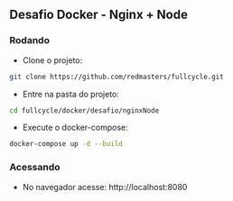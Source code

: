 ## Desafio Docker - Nginx + Node

### Rodando 

- Clone o projeto:
```bash
git clone https://github.com/redmasters/fullcycle.git
```
- Entre na pasta do projeto:
```bash
cd fullcycle/docker/desafio/nginxNode
```
- Execute o docker-compose:
```bash
docker-compose up -d --build
```

### Acessando
- No navegador acesse: http://localhost:8080
